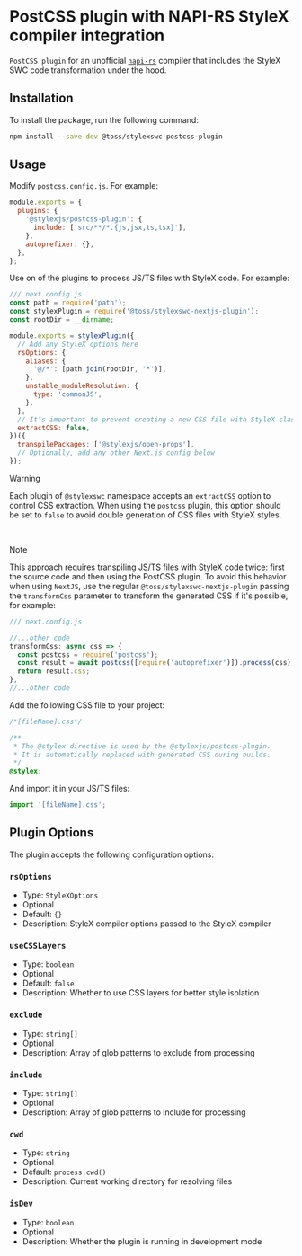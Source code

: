 # PostCSS plugin with NAPI-RS StyleX compiler integration

`PostCSS plugin` for an unofficial
[`napi-rs`](https://github.com/dwlad90/stylex-swc-plugin/tree/develop/crates/stylex-rs-compiler)
compiler that includes the StyleX SWC code transformation under the hood.

## Installation

To install the package, run the following command:

```bash
npm install --save-dev @toss/stylexswc-postcss-plugin
```

## Usage

Modify `postcss.config.js`. For example:

```js
module.exports = {
  plugins: {
    '@stylexjs/postcss-plugin': {
      include: ['src/**/*.{js,jsx,ts,tsx}'],
    },
    autoprefixer: {},
  },
};
```

Use on of the plugins to process JS/TS files with StyleX code. For example:

```js
/// next.config.js
const path = require('path');
const stylexPlugin = require('@toss/stylexswc-nextjs-plugin');
const rootDir = __dirname;

module.exports = stylexPlugin({
  // Add any StyleX options here
  rsOptions: {
    aliases: {
      '@/*': [path.join(rootDir, '*')],
    },
    unstable_moduleResolution: {
      type: 'commonJS',
    },
  },
  // It's important to prevent creating a new CSS file with StyleX classes twice
  extractCSS: false,
})({
  transpilePackages: ['@stylexjs/open-props'],
  // Optionally, add any other Next.js config below
});
```

> [!WARNING]
> Each plugin of `@stylexswc` namespace accepts an `extractCSS`
> option to control CSS extraction. When using the `postcss` plugin, this option
> should be set to `false` to avoid double generation of CSS files with StyleX
> styles.

&nbsp;

> [!NOTE]
> This approach requires transpiling JS/TS files with StyleX code twice:
> first the source code and then using the PostCSS plugin. To avoid this
> behavior when using `NextJS`, use the regular `@toss/stylexswc-nextjs-plugin`
> passing the `transformCss` parameter to transform the generated CSS if it's
> possible, for example:
>
> ```js
> /// next.config.js
>
> //...other code
> transformCss: async css => {
>   const postcss = require('postcss');
>   const result = await postcss([require('autoprefixer')]).process(css);
>   return result.css;
> },
> //...other code
> ```

Add the following CSS file to your project:

```css
/*[fileName].css*/

/**
 * The @stylex directive is used by the @stylexjs/postcss-plugin.
 * It is automatically replaced with generated CSS during builds.
 */
@stylex;
```

And import it in your JS/TS files:

```js
import '[fileName].css';
```

## Plugin Options

The plugin accepts the following configuration options:

### `rsOptions`

- Type: `StyleXOptions`
- Optional
- Default: `{}`
- Description: StyleX compiler options passed to the StyleX compiler

### `useCSSLayers`

- Type: `boolean`
- Optional
- Default: `false`
- Description: Whether to use CSS layers for better style isolation

### `exclude`

- Type: `string[]`
- Optional
- Description: Array of glob patterns to exclude from processing

### `include`

- Type: `string[]`
- Optional
- Description: Array of glob patterns to include for processing

### `cwd`

- Type: `string`
- Optional
- Default: `process.cwd()`
- Description: Current working directory for resolving files

### `isDev`

- Type: `boolean`
- Optional
- Description: Whether the plugin is running in development mode
